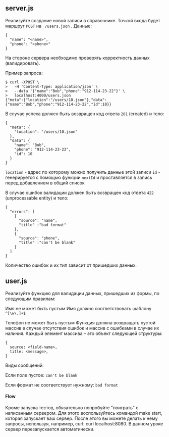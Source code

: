 ## server.js
Реализуйте создание новой записи в справочнике. Точкой входа будет маршрут ` POST ` на ` /users.json` . Данные:

```
{
  "name": "<name>",
  "phone": "<phone>"
}
```

На стороне сервера необходимо проверять корректность данных (валидировать).

Пример запроса:

```
$ curl -XPOST \
>   -H 'Content-Type: application/json' \
>   --data '{"name":"Bob","phone":"912-114-23-22"}' \
>   localhost:4000/users.json
{"meta":{"location":"/users/10.json"},"data":{"name":"Bob","phone":"912-114-23-22","id":10}}
```

В случае успеха должен быть возвращен код ответа ` 201 ` (created) и тело:

```
{
  "meta": {
    "location": "/users/10.json"
  },
  "data": {
    "name": "Bob",
    "phone": "912-114-23-22",
    "id": 10
  }
}
```

` location ` - адрес по которому можно получить данные этой записи
` id ` - генерируется с помощью функции ` nextId ` и проставляется в запись перед добавлением в общий список

В случае ошибок валидации должен быть возвращен код ответа ` 422 ` (unprocessable entity) и тело:

```
{
  "errors": [
    {
      "source": "name",
      "title" :"bad format"
    },
    {
      "source": "phone",
      "title" :"can't be blank"
    }
  ]
}
```

Количество ошибок и их тип зависит от пришедших данных.

## user.js
Реализуйте функцию для валидации данных, пришедших из формы, по следующим правилам:

Имя не может быть пустым
Имя должно соответствовать шаблону ` ^[\w\.]+$ `

Телефон не может быть пустым
Функция должна возвращать пустой массив в случае отсутствия ошибок и массив с ошибками в случае их наличия.
Каждый элемент массива – это объект следующей структуры:

```
{
  source: <field-name>,
  title: <message>,
}
```

Виды сообщений:

Если поле пустое: ` can't be blank `

Если формат не соответствует нужному: ` bad format `

#### Flow
Кроме запуска тестов, обязательно попробуйте "поиграть" с написанным сервером. Для этого воспользуйтесь командой make start, которая запускает ваш сервер. После этого вы можете делать к нему запросы, используя, например, curl: curl localhost:8080. В данном уроке сервер перезапускается автоматически.